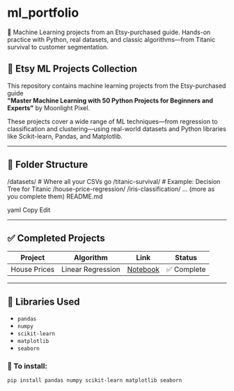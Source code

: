 # ml_portfolio

🧵 Machine Learning projects from an Etsy-purchased guide. Hands-on practice with Python, real datasets, and classic algorithms—from Titanic survival to customer segmentation.

## 🧠 Etsy ML Projects Collection

This repository contains machine learning projects from the Etsy-purchased guide  
**"Master Machine Learning with 50 Python Projects for Beginners and Experts"** by Moonlight Pixel.

These projects cover a wide range of ML techniques—from regression to classification and clustering—using real-world datasets and Python libraries like Scikit-learn, Pandas, and Matplotlib.

---

## 📁 Folder Structure

/datasets/ # Where all your CSVs go
/titanic-survival/ # Example: Decision Tree for Titanic
/house-price-regression/
/iris-classification/
... (more as you complete them)
README.md

yaml
Copy
Edit

---

## ✅ Completed Projects

| Project           | Algorithm       | Link | Status        |
|------------------|-----------------|------|---------------|
| House Prices      | Linear Regression | [Notebook](linear-regression-house-prices/Linear_Regression_House_Price_Prediction.ipynb) | ✅ Complete |


---

## 🧰 Libraries Used

- `pandas`  
- `numpy`  
- `scikit-learn`  
- `matplotlib`  
- `seaborn`

### 💾 To install:
```bash
pip install pandas numpy scikit-learn matplotlib seaborn
